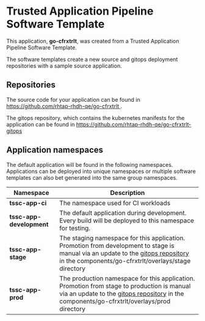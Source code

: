 # Trusted Application Pipeline Software Template

This application, **go-cfrxtrlt**, was created from a Trusted Application Pipeline Software Template.

The software templates create a new source and gitops deployment repositories with a sample source application. 

## Repositories

The source code for your application can be found in [https://github.com/rhtap-rhdh-qe/go-cfrxtrlt ](https://github.com/rhtap-rhdh-qe/go-cfrxtrlt ).
 
The gitops repository, which contains the kubernetes manifests for the application can be found in 
[https://github.com/rhtap-rhdh-qe/go-cfrxtrlt-gitops ](https://github.com/rhtap-rhdh-qe/go-cfrxtrlt-gitops ) 

## Application namespaces 

The default application will be found in the following namespaces. Applications can be deployed into unique namespaces or multiple software templates can also bet generated into the same group namespaces.  

|  Namespace   |  Description   |  
| -------- | -------- |
| **tssc-app-ci** | The namespace used for CI workloads |
| **tssc-app-development** | The default application during development. Every build will be deployed to this namespace for testing. |
| **tssc-app-stage** | The staging namespace for this application. Promotion from development to stage is manual via an update to the [gitops repository](https://github.com/rhtap-rhdh-qe/go-cfrxtrlt-gitops ) in the components/go-cfrxtrlt/overlays/stage directory |
| **tssc-app-prod** | The production namespace for this application. Promotion from stage to production is manual via an update to the [gitops repository](https://github.com/rhtap-rhdh-qe/go-cfrxtrlt-gitops ) in the components/go-cfrxtrlt/overlays/prod directory |